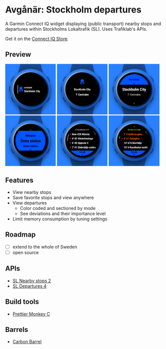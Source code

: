 # Avgånär: Stockholm departures

A Garmin Connect IQ widget displaying (public transport) nearby stops and departures within Stockholms Lokaltrafik (SL). Uses Trafiklab's APIs.

Get it on the [Connect IQ Store](https://apps.garmin.com/en-GB/apps/a96ddb52-3edd-4298-8348-5bd818376a2a).

## Preview

<p><img src="presentation/view-glance.png" width="32%" /> <img src="presentation/view-preview.png" width="32%" /> <img src="presentation/view-stops-nearby.png" width="32%" /> <img src="presentation/view-stops-favorites.png" width="32%" /> <img src="presentation/view-departures-train.png" width="32%" /> <img src="presentation/view-departures-bus.png" width="32%" /> </p>

## Features

- View nearby stops
- Save favorite stops and view anywhere
- View departures
  - Color coded and sectioned by mode
  - See deviations and their importance level
- Limit memory consumption by tuning settings

## Roadmap

- [ ] extend to the whole of Sweden
- [ ] open source

## APIs

- [SL Nearby stops 2](https://www.trafiklab.se/api/trafiklab-apis/sl/nearby-stops-2/)
- [SL Departures 4](https://www.trafiklab.se/api/trafiklab-apis/sl/departures-4/)

## Build tools

- [Prettier Monkey C](https://github.com/markw65/prettier-extension-monkeyc)

## Barrels

- [Carbon Barrel](https://github.com/felwal/carbon-barrel)
